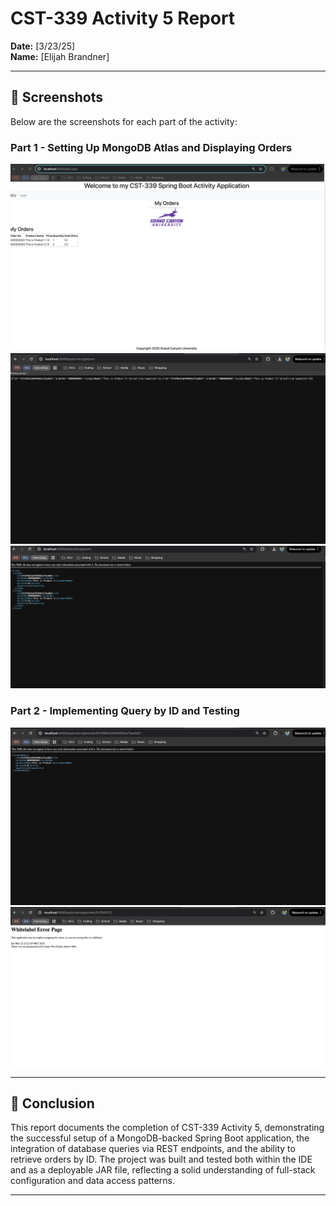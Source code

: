 # CST-339 Activity 5 Report  
**Date:** [3/23/25]  
**Name:** [Elijah Brandner]  

---

## 📸 Screenshots  
Below are the screenshots for each part of the activity:

### **Part 1 - Setting Up MongoDB Atlas and Displaying Orders**  
![Part 1 Screenshot - Orders Page](./images/orders.png)  
![Part 1 Screenshot - JSON Response](./images/getjson.png)  
![Part 1 Screenshot - XML Response](./images/getxml.png)  

### **Part 2 - Implementing Query by ID and Testing**  
![Part 2 Screenshot - Get Order By Valid ID](./images/getorderid.png)  
![Part 2 Screenshot - Get Order By Invalid ID](./images/invalidid.png)  

---

## 📌 Conclusion  
This report documents the completion of CST-339 Activity 5, demonstrating the successful setup of a MongoDB-backed Spring Boot application, the integration of database queries via REST endpoints, and the ability to retrieve orders by ID. The project was built and tested both within the IDE and as a deployable JAR file, reflecting a solid understanding of full-stack configuration and data access patterns.

---

